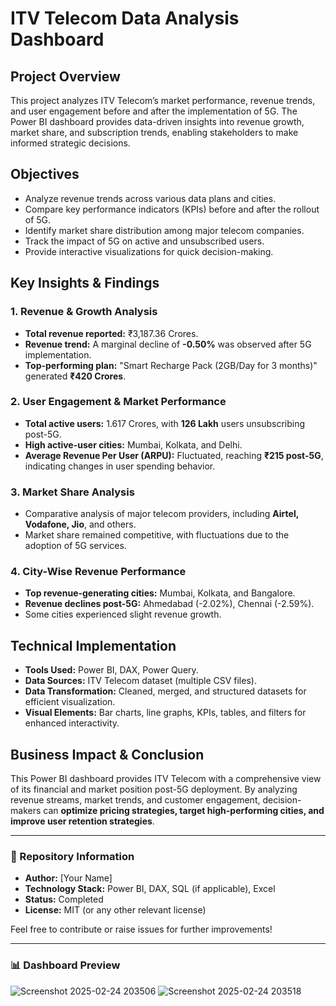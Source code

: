 # ITV Telecom Data Analysis Dashboard

## Project Overview
This project analyzes ITV Telecom’s market performance, revenue trends, and user engagement before and after the implementation of 5G. The Power BI dashboard provides data-driven insights into revenue growth, market share, and subscription trends, enabling stakeholders to make informed strategic decisions.

## Objectives
- Analyze revenue trends across various data plans and cities.
- Compare key performance indicators (KPIs) before and after the rollout of 5G.
- Identify market share distribution among major telecom companies.
- Track the impact of 5G on active and unsubscribed users.
- Provide interactive visualizations for quick decision-making.

## Key Insights & Findings
### 1. Revenue & Growth Analysis
- **Total revenue reported:** ₹3,187.36 Crores.
- **Revenue trend:** A marginal decline of **-0.50%** was observed after 5G implementation.
- **Top-performing plan:** "Smart Recharge Pack (2GB/Day for 3 months)" generated **₹420 Crores**.

### 2. User Engagement & Market Performance
- **Total active users:** 1.617 Crores, with **126 Lakh** users unsubscribing post-5G.
- **High active-user cities:** Mumbai, Kolkata, and Delhi.
- **Average Revenue Per User (ARPU):** Fluctuated, reaching **₹215 post-5G**, indicating changes in user spending behavior.

### 3. Market Share Analysis
- Comparative analysis of major telecom providers, including **Airtel, Vodafone, Jio**, and others.
- Market share remained competitive, with fluctuations due to the adoption of 5G services.

### 4. City-Wise Revenue Performance
- **Top revenue-generating cities:** Mumbai, Kolkata, and Bangalore.
- **Revenue declines post-5G:** Ahmedabad (-2.02%), Chennai (-2.59%).
- Some cities experienced slight revenue growth.

## Technical Implementation
- **Tools Used:** Power BI, DAX, Power Query.
- **Data Sources:** ITV Telecom dataset (multiple CSV files).
- **Data Transformation:** Cleaned, merged, and structured datasets for efficient visualization.
- **Visual Elements:** Bar charts, line graphs, KPIs, tables, and filters for enhanced interactivity.

## Business Impact & Conclusion
This Power BI dashboard provides ITV Telecom with a comprehensive view of its financial and market position post-5G deployment. By analyzing revenue streams, market trends, and customer engagement, decision-makers can **optimize pricing strategies, target high-performing cities, and improve user retention strategies**.

---
### 📌 Repository Information
- **Author:** [Your Name]
- **Technology Stack:** Power BI, DAX, SQL (if applicable), Excel
- **Status:** Completed
- **License:** MIT (or any other relevant license)

Feel free to contribute or raise issues for further improvements!

---

### 📊 Dashboard Preview
![Screenshot 2025-02-24 203506](https://github.com/user-attachments/assets/ad98c72a-4fc7-4d3c-9fa7-ef08b81942f7)
![Screenshot 2025-02-24 203518](https://github.com/user-attachments/assets/c1f3f60f-494d-4837-8a0c-09185da243ec)



